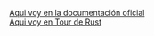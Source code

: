 [Aqui voy en la documentación oficial ](https://doc.rust-lang.org/book/ch04-01-what-is-ownership.html#variable-scope)  
[Aqui voy en Tour de Rust](https://tourofrust.com/chapter_6_es.html)
